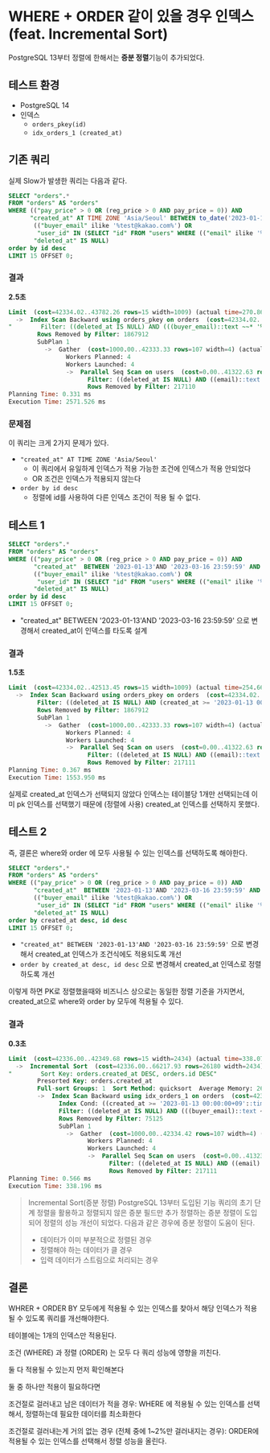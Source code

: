 # WHERE + ORDER 같이 있을 경우 인덱스 (feat. Incremental Sort)

PostgreSQL 13부터 정렬에 한해서는 **증분 정렬**기능이 추가되었다.  

## 테스트 환경

- PostgreSQL 14
- 인덱스
  - `orders_pkey(id)`
  - `idx_orders_1 (created_at)`
 

## 기존 쿼리

실제 Slow가 발생한 쿼리는 다음과 같다.

```sql
SELECT "orders".*
FROM "orders" AS "orders"
WHERE (("pay_price" > 0 OR (reg_price > 0 AND pay_price = 0)) AND
      "created_at" AT TIME ZONE 'Asia/Seoul' BETWEEN to_date('2023-01-13', 'YYYY-MM-DD') AND to_date('2023-03-16', 'YYYY-MM-DD') AND
       (("buyer_email" ilike '%test@kakao.com%') OR
        "user_id" IN (SELECT "id" FROM "users" WHERE (("email" ilike '%test@kakao.com%') AND "deleted_at" IS NULL))) AND
       "deleted_at" IS NULL)
order by id desc
LIMIT 15 OFFSET 0;
```

### 결과

**2.5초**

```sql
Limit  (cost=42334.02..43782.26 rows=15 width=1009) (actual time=270.864..2571.487 rows=1 loops=1)
  ->  Index Scan Backward using orders_pkey on orders  (cost=42334.02..374173.02 rows=3437 width=1009) (actual time=270.862..2571.484 rows=1 loops=1)
"        Filter: ((deleted_at IS NULL) AND (((buyer_email)::text ~~* '%test@kakao.com%'::text) OR (hashed SubPlan 1)) AND ((pay_price > 0) OR ((reg_price > 0) AND (pay_price = 0))) AND ((created_at AT TIME ZONE 'Asia/Seoul'::text) >= to_date('2023-01-13'::text, 'YYYY-MM-DD'::text)) AND ((created_at AT TIME ZONE 'Asia/Seoul'::text) <= to_date('2023-03-16'::text, 'YYYY-MM-DD'::text)))"
        Rows Removed by Filter: 1867912
        SubPlan 1
          ->  Gather  (cost=1000.00..42333.33 rows=107 width=4) (actual time=246.537..248.063 rows=1 loops=1)
                Workers Planned: 4
                Workers Launched: 4
                ->  Parallel Seq Scan on users  (cost=0.00..41322.63 rows=27 width=4) (actual time=240.708..241.953 rows=0 loops=5)
                      Filter: ((deleted_at IS NULL) AND ((email)::text ~~* '%test@kakao.com%'::text))
                      Rows Removed by Filter: 217110
Planning Time: 0.331 ms
Execution Time: 2571.526 ms
```

### 문제점

이 쿼리는 크게 2가지 문제가 있다.

- `"created_at" AT TIME ZONE 'Asia/Seoul'` 
  - 이 쿼리에서 유일하게 인덱스가 적용 가능한 조건에 인덱스가 적용 안되었다
  - OR 조건은 인덱스가 적용되지 않는다
- `order by id desc`
  - 정렬에 id를 사용하여 다른 인덱스 조건이 적용 될 수 없다.

## 테스트 1

```sql
SELECT "orders".*
FROM "orders" AS "orders"
WHERE (("pay_price" > 0 OR (reg_price > 0 AND pay_price = 0)) AND
       "created_at"  BETWEEN '2023-01-13'AND '2023-03-16 23:59:59' AND
       (("buyer_email" ilike '%test@kakao.com%') OR
        "user_id" IN (SELECT "id" FROM "users" WHERE (("email" ilike '%test@kakao.com%') AND "deleted_at" IS NULL))) AND
       "deleted_at" IS NULL)
order by id desc
LIMIT 15 OFFSET 0;
```

- "created_at" BETWEEN '2023-01-13'AND '2023-03-16 23:59:59' 으로 변경해서 created_at이 인덱스를 타도록 설계

### 결과

**1.5초**

```sql
Limit  (cost=42334.02..42513.45 rows=15 width=1009) (actual time=254.663..1553.913 rows=1 loops=1)
  ->  Index Scan Backward using orders_pkey on orders  (cost=42334.02..355495.86 rows=26180 width=1009) (actual time=254.662..1553.910 rows=1 loops=1)
        Filter: ((deleted_at IS NULL) AND (created_at >= '2023-01-13 00:00:00+09'::timestamp with time zone) AND (created_at <= '2023-03-16 23:59:59+09'::timestamp with time zone) AND (((buyer_email)::text ~~* '%test@kakao.com%'::text) OR (hashed SubPlan 1)) AND ((pay_price > 0) OR ((reg_price > 0) AND (pay_price = 0))))
        Rows Removed by Filter: 1867912
        SubPlan 1
          ->  Gather  (cost=1000.00..42333.33 rows=107 width=4) (actual time=230.857..231.843 rows=1 loops=1)
                Workers Planned: 4
                Workers Launched: 4
                ->  Parallel Seq Scan on users  (cost=0.00..41322.63 rows=27 width=4) (actual time=223.761..225.085 rows=0 loops=5)
                      Filter: ((deleted_at IS NULL) AND ((email)::text ~~* '%test@kakao.com%'::text))
                      Rows Removed by Filter: 217111
Planning Time: 0.367 ms
Execution Time: 1553.950 ms
```

실제로 created_at 인덱스가 선택되지 않았다
인덱스는 테이블당 1개만 선택되는데 이미 pk 인덱스를 선택했기 때문에 (정렬에 사용) created_at 인덱스를 선택하지 못했다.



## 테스트 2

즉, 결론은 where와 order 에 모두 사용될 수 있는 인덱스를 선택하도록 해야한다.

```sql
SELECT "orders".*
FROM "orders" AS "orders"
WHERE (("pay_price" > 0 OR (reg_price > 0 AND pay_price = 0)) AND
       "created_at"  BETWEEN '2023-01-13'AND '2023-03-16 23:59:59' AND
       (("buyer_email" ilike '%test@kakao.com%') OR
        "user_id" IN (SELECT "id" FROM "users" WHERE (("email" ilike '%test@kakao.com%') AND "deleted_at" IS NULL))) AND
       "deleted_at" IS NULL)
order by created_at desc, id desc
LIMIT 15 OFFSET 0;
```

- `"created_at" BETWEEN '2023-01-13'AND '2023-03-16 23:59:59'` 으로 변경해서 created_at 인덱스가 조건식에도 적용되도록 개선
- `order by created_at desc, id desc` 으로 변경해서 created_at 인덱스로 정렬 하도록 개선 

이렇게 하면 PK로 정렬했을때와 비즈니스 상으로는 동일한 정렬 기준을 가지면서, created_at으로 where와 order by 모두에 적용될 수 있다.

### 결과

**0.3초**

```sql
Limit  (cost=42336.00..42349.68 rows=15 width=2434) (actual time=338.077..338.154 rows=1 loops=1)
  ->  Incremental Sort  (cost=42336.00..66217.93 rows=26180 width=2434) (actual time=338.076..338.152 rows=1 loops=1)
"        Sort Key: orders.created_at DESC, orders.id DESC"
        Presorted Key: orders.created_at
        Full-sort Groups: 1  Sort Method: quicksort  Average Memory: 26kB  Peak Memory: 26kB
        ->  Index Scan Backward using idx_orders_1 on orders  (cost=42335.11..65044.10 rows=26180 width=2434) (actual time=257.727..338.142 rows=1 loops=1)
              Index Cond: ((created_at >= '2023-01-13 00:00:00+09'::timestamp with time zone) AND (created_at <= '2023-03-16 23:59:59+09'::timestamp with time zone))
              Filter: ((deleted_at IS NULL) AND (((buyer_email)::text ~~* '%test@kakao.com%'::text) OR (hashed SubPlan 1)) AND ((pay_price > 0) OR ((reg_price > 0) AND (pay_price = 0))))
              Rows Removed by Filter: 75125
              SubPlan 1
                ->  Gather  (cost=1000.00..42334.42 rows=107 width=4) (actual time=224.364..234.134 rows=1 loops=1)
                      Workers Planned: 4
                      Workers Launched: 4
                      ->  Parallel Seq Scan on users  (cost=0.00..41323.72 rows=27 width=4) (actual time=225.602..226.820 rows=0 loops=5)
                            Filter: ((deleted_at IS NULL) AND ((email)::text ~~* '%test@kakao.com%'::text))
                            Rows Removed by Filter: 217111
Planning Time: 0.566 ms
Execution Time: 338.196 ms
```
 

> Incremental Sort(증분 정렬)
> PostgreSQL 13부터 도입된 기능 
> 쿼리의 초기 단계 정렬을 활용하고 정렬되지 않은 증분 필드만 추가 정렬하는 증분 정렬이 도입되어 정렬의 성능 개선이 되었다.
다음과 같은 경우에 증분 정렬이 도움이 된다.
>- 데이터가 이미 부분적으로 정렬된 경우
> - 정렬해야 하는 데이터가 클 경우
> - 입력 데이터가 스트림으로 처리되는 경우


## 결론

WHRER + ORDER BY 모두에게 적용될 수 있는 인덱스를 찾아서 해당 인덱스가 적용될 수 있도록 쿼리를 개선해야한다.

테이블에는 1개의 인덱스만 적용된다.

조건 (WHERE) 과 정렬 (ORDER) 는 모두 다 쿼리 성능에 영향을 끼친다.

둘 다 적용될 수 있는지 먼저 확인해본다

둘 중 하나만 적용이 필요하다면

조건절로 걸러내고 남은 데이터가 적을 경우: WHERE 에 적용될 수 있는 인덱스를 선택해서, 정렬하는데 필요한 데이터를 최소화한다

조건절로 걸러내는게 거의 없는 경우 (전체 중에 1~2%만 걸러내지는 경우): ORDER에 적용될 수 있는 인덱스를 선택해서 정렬 성능을 올린다. 